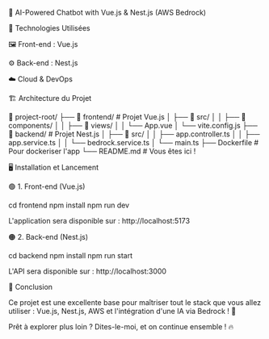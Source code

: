 📘 AI-Powered Chatbot with Vue.js & Nest.js (AWS Bedrock)

🚀 Technologies Utilisées

🖼️ Front-end : Vue.js

⚙️ Back-end : Nest.js

☁️ Cloud & DevOps



🏗️ Architecture du Projet

📂 project-root/
├── 📂 frontend/           # Projet Vue.js
│   ├── 📂 src/
│   │   ├── 📂 components/
│   │   ├── 📂 views/
│   │   └── App.vue
│   └── vite.config.js
├── 📂 backend/            # Projet Nest.js
│   ├── 📂 src/
│   │   ├── app.controller.ts
│   │   ├── app.service.ts
│   │   └── bedrock.service.ts
│   └── main.ts
├── Dockerfile             # Pour dockeriser l'app
└── README.md              # Vous êtes ici !

🖥️ Installation et Lancement

🟢 1. Front-end (Vue.js)

cd frontend
npm install
npm run dev

L'application sera disponible sur : http://localhost:5173

🟠 2. Back-end (Nest.js)

cd backend
npm install
npm run start

L'API sera disponible sur : http://localhost:3000



🎯 Conclusion

Ce projet est une excellente base pour maîtriser tout le stack que vous allez utiliser : Vue.js, Nest.js, AWS et l'intégration d'une IA via Bedrock ! 🚀

Prêt à explorer plus loin ? Dites-le-moi, et on continue ensemble ! 🔥
